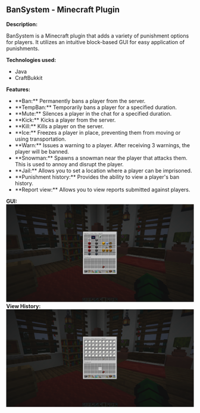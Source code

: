 ## BanSystem - Minecraft Plugin

**Description:**

BanSystem is a Minecraft plugin that adds a variety of punishment options for players. It utilizes an intuitive block-based GUI for easy application of punishments.

**Technologies used:**

* Java
* CraftBukkit

**Features:**

<ul>
  <li>**Ban:** Permanently bans a player from the server.</li>
  <li>**TempBan:** Temporarily bans a player for a specified duration.</li>
  <li>**Mute:** Silences a player in the chat for a specified duration.</li>
  <li>**Kick:** Kicks a player from the server.</li>
  <li>**Kill:** Kills a player on the server.</li>
  <li>**Ice:** Freezes a player in place, preventing them from moving or using transportation.</li>
  <li>**Warn:** Issues a warning to a player. After receiving 3 warnings, the player will be banned.</li>
  <li>**Snowman:** Spawns a snowman near the player that attacks them. This is used to annoy and disrupt the player.</li>
  <li>**Jail:** Allows you to set a location where a player can be imprisoned.</li>
  <li>**Punishment history:** Provides the ability to view a player's ban history.</li>
  <li>**Report view:** Allows you to view reports submitted against players.</li>
</ul>

**GUI:**
<img src="view1.png" alt="JavaPaint Screenshot">
**View History:**
<img src="view2.png" alt="JavaPaint Screenshot">
